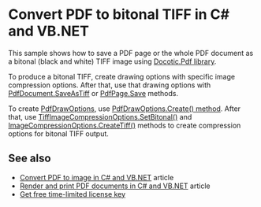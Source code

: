 # Convert PDF to bitonal TIFF in C# and VB.NET
This sample shows how to save a PDF page or the whole PDF document as a bitonal (black and white) TIFF image using [Docotic.Pdf library](https://bitmiracle.com/pdf-library/).

To produce a bitonal TIFF, create drawing options with specific image compression options. After that, use that drawing options with [PdfDocument.SaveAsTiff](https://bitmiracle.com/pdf-library/api/pdfdocument-saveastiff) or [PdfPage.Save](https://bitmiracle.com/pdf-library/api/pdfpage-save) methods.

To create [PdfDrawOptions](https://bitmiracle.com/pdf-library/api/pdfdrawoptions), use [PdfDrawOptions.Create() method](https://bitmiracle.com/pdf-library/api/pdfdrawoptions-create).
After that, use [TiffImageCompressionOptions.SetBitonal()](https://bitmiracle.com/pdf-library/api/tiffimagecompressionoptions-setbitonal) and [ImageCompressionOptions.CreateTiff()](https://bitmiracle.com/pdf-library/api/imagecompressionoptions-createtiff) methods to create compression options for bitonal TIFF output.

## See also
* [Convert PDF to image in C# and VB.NET](https://bitmiracle.com/pdf-library/convert-pdf-to-image.aspx) article
* [Render and print PDF documents in C# and VB.NET](https://bitmiracle.com/pdf-library/draw-print-pdf.aspx) article
* [Get free time-limited license key](https://bitmiracle.com/pdf-library/download-pdf-library.aspx)